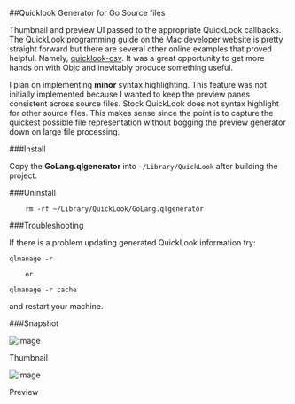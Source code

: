 ##Quicklook Generator for Go Source files

Thumbnail and preview UI passed to the appropriate QuickLook callbacks. The QuickLook programming guide on the Mac developer website is pretty straight forward but there are several other online examples that proved helpful. Namely, [quicklook-csv](http://code.google.com/p/quicklook-csv/source/browse/GenerateThumbnailForURL.m). It was a great opportunity to get more hands on with Objc and inevitably produce something useful. 

I plan on implementing __minor__ syntax highlighting. This feature was not initially implemented because I wanted to keep the preview panes consistent across source files. Stock QuickLook does not syntax highlight for other source files. This makes sense since the point is to capture the quickest possible file representation without bogging the preview generator down on large file processing.


###Install

Copy the __GoLang.qlgenerator__ into `~/Library/QuickLook` after building the project.
		
###Uninstall

		rm -rf ~/Library/QuickLook/GoLang.qlgenerator

###Troubleshooting

If there is a problem updating generated QuickLook information try:

	qlmanage -r 
	
		or
	
	qlmanage -r cache

and restart your machine.

###Snapshot

![image](https://raw.github.com/chauvd/GoQL/master/GoLang/thumbnail.jpg)

Thumbnail

![image](https://raw.github.com/chauvd/GoQL/master/GoLang/preview.jpg)

Preview
